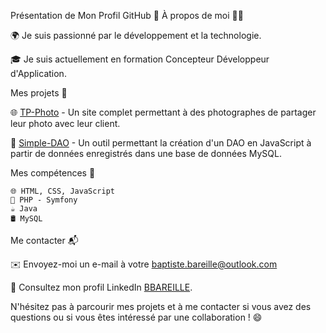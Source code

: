 Présentation de Mon Profil GitHub 🚀
À propos de moi 👨‍💻

   🌍 Je suis passionné par le développement et la technologie.
   
   🎓 Je suis actuellement en formation Concepteur Développeur d'Application.

Mes projets 📂

   🌐 [TP-Photo](https://github.com/BBareille/TP-Photo) - Un site complet permettant à des photographes de partager leur photo avec leur client.
    
   🤖 [Simple-DAO](https://github.com/BBareille/simple-dao) - Un outil permettant la création d'un DAO en JavaScript à partir de données enregistrés dans une base de données MySQL.

Mes compétences 💪

    🌐 HTML, CSS, JavaScript
    🐘 PHP - Symfony
    ☕ Java
    🛢️ MySQL

Me contacter 📬

   ✉️ Envoyez-moi un e-mail à votre baptiste.bareille@outlook.com
   
   💼 Consultez mon profil LinkedIn [BBAREILLE](https://www.linkedin.com/in/baptiste-bareille-0b8103259/).

N'hésitez pas à parcourir mes projets et à me contacter si vous avez des questions ou si vous êtes intéressé par une collaboration ! 😄

<!--
**BBareille/BBareille** is a ✨ _special_ ✨ repository because its `README.md` (this file) appears on your GitHub profile.

Here are some ideas to get you started:

- 🔭 I’m currently working on ...
- 🌱 I’m currently learning ...
- 👯 I’m looking to collaborate on ...
- 🤔 I’m looking for help with ...
- 💬 Ask me about ...
- 📫 How to reach me: ...
- 😄 Pronouns: ...
- ⚡ Fun fact: ...
-->
